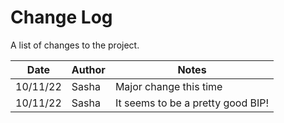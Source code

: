 # Change Log

A list of changes to the project.

|   Date   |           Author             |                               Notes                               |
|----------|------------------------------|-------------------------------------------------------------------|
| 10/11/22 | Sasha                        | Major change this time                                            |
| 10/11/22 | Sasha                        | It seems to be a pretty good BIP!                                 |
